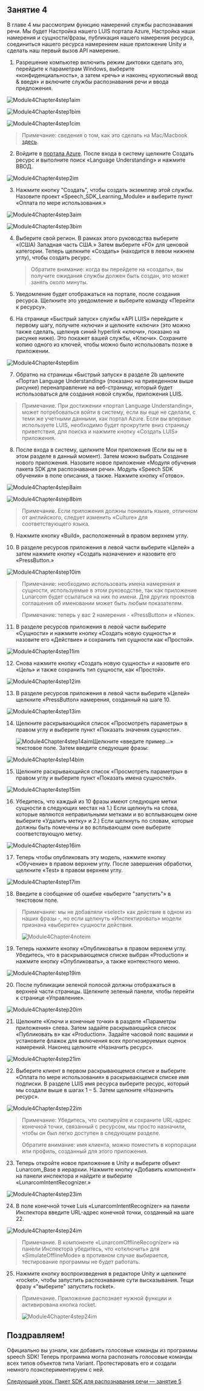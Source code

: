 ## <a name="lesson-4"></a>Занятие 4

В главе 4 мы рассмотрим функцию намерений службы распознавания речи. Мы будет Настройка нашего LUIS портала Azure, Настройка наши намерения и сущности/фразы, публикация нашего намерения ресурса, соединиться нашего ресурса намерением наше приложение Unity и сделать наш первый вызов API намерение.

1. Разрешение компьютер включить режим диктовки сделать это, перейдите к параметрам Windows, выберите «конфиденциальность», а затем «речь» и наконец «рукописный ввод & введя» и включите службы распознавания речи и ввода предложения.

![Module4Chapter4step1aim](images/module4chapter4step1aim.PNG)

![Module4Chapter4step1bim](images/module4chapter4step1bim.PNG)

![Module4Chapter4step1cim](images/module4chapter4step1cim.PNG)

> Примечание: сведения о том, как это сделать на Mac/Macbook [здесь](linkgoeshere).

2. Войдите в [портала Azure](https://portal.azure.com/). После входа в систему щелкните Создать ресурс и выполните поиск «Language Understanding» и нажмите ВВОД.

![Module4Chapter4step2im](images/module4chapter4step2im.PNG)

3. Нажмите кнопку "Создать", чтобы создать экземпляр этой службы. Назовите проект «Speech_SDK_Learning_Module» и выберите пункт «Оплата по мере использования.»

![Module4Chapter4step3aim](images/module4chapter4step3aim.png)

![Module4Chapter4step3bim](images/module4chapter4step3bim.PNG)

4. Выберите свой регион.  В рамках этого руководства выберите «(США) Западная часть США.» Затем выберите «F0» для ценовой категории. Теперь щелкните «Создать» (находится в левом нижнем углу), чтобы создать ресурс.

   >  Обратите внимание: когда вы перейдете на «создать», вы получите ожидания службы должен быть создан, это может занять около минуты.

5. Уведомление будет отображаться на портале, после создания ресурса. Щелкните это уведомление и выберите команду «Перейти к ресурсу».

6. На странице «Быстрый запуск» службы «API LUIS» перейдите к первому шагу, получите «ключи» и щелкните «ключи» (это можно также сделать, щелкнув синий hyperlink «ключи», показано на рисунке ниже). Это покажет вашей службы, «Ключи». Сохраните копию одного из ключей, чтобы можно было использовать позже в приложении.

![Module4Chapter4step6im](images/module4chapter4step6im.PNG)

7. Обратно на страницы «Быстрый запуск» в разделе 2b щелкните «Портал Language Understanding» (показано на приведенном выше рисунке) перенаправление на веб-страницу, который будет использоваться для создания новой службы, приложения LUIS.

> Примечание. При достижении «портал Language Understanding», может потребоваться войти в систему, если вы еще не сделали, с теми же учетными данными, как портал Azure. Если вы впервые используете LUIS, необходимо будет прокрутите вниз страницу приветствия, для поиска и нажмите кнопку «Создать LUIS» приложения.

8. После входа в систему, щелкните Мои приложения (Если вы не в этом разделе в данный момент). Затем можно выбрать Создание нового приложения. Назовите новое приложение «Модуля обучения пакета SDK для распознавания речи». Модуль «Speech SDK обучения» в поле описания, а также. Нажмите кнопку «Готово».

![Module4Chapter4step8aim](images/module4chapter4step8aim.PNG)

![Module4Chapter4step8bim](images/module4chapter4step8bim.PNG)

> Примечание. Если приложения должны понимать языке, отличном от английского, следует изменить «Culture» для соответствующего языка.

9. Нажмите кнопку «Build», расположенный в правом верхнем углу.

10. В разделе ресурсов приложения в левой части выберите «Целей» а затем нажмите кнопку «Создать назначение» и назовите его «PressButton.» 

![Module4Chapter4step10im](images/module4chapter4step10im.PNG)

> Примечание: необходимо использовать имена намерения и сущности, используемые в этом руководстве, так как приложение Lunarcom будет ссылаться на них по имени.  Для других проектов соглашения об именовании может быть любым показателям. 
>
> Примечание: теперь у вас 2 намерения - «PressButton» и «None».

11. В разделе ресурсов приложения в левой части выберите «Сущности» и нажмите кнопку «Создать новую сущность» и назовите его «Действие» и сохранить тип сущности как «Простой».

![Module4Chapter4step11im](images/module4chapter4step11im.PNG)

12. Снова нажмите кнопку «Создать новую сущность» и назовите его «Цель» и также сохранить тип сущности, как «Простой».

![Module4Chapter4step12im](images/module4chapter4step12im.PNG)

13. В разделе ресурсов приложения в левой части выберите «Целей» щелкните «PressButton» намерения, созданный на шаге 10.

![Module4Chapter4step13im](images/module4chapter4step13im.PNG)

14. Щелкните раскрывающийся список «Просмотреть параметры» в правом углу и выберите пункт «Показать значения сущности». 

    ![Module4Chapter4step14aim](images/module4chapter4step14aim.PNG)Щелкните «введите пример...» текстовое поле. Затем введите следующие фразы: 

![Module4Chapter4step14bim](images/module4chapter4step14bim.PNG)

15. Щелкните раскрывающийся список «Просмотреть параметры» в правом углу и выберите пункт «Показать имена сущностей».

![Module4Chapter4step15im](images/module4chapter4step15im.PNG)

16. Убедитесь, что каждый из 10 фразы имеют следующие метки сущности в следующих местах на 1.) Если щелкнуть на слова, которые являются неправильными метками и во всплывающем окне выберите «Удалить метку» и 2.) Если щелкнуть по словам, которые должны быть помечены и во всплывающем окне выберите соответствующую метку.

![Module4Chapter4step16im](images/module4chapter4step16im.PNG)

17. Теперь чтобы опубликовать эту модель, нажмите кнопку «Обучение» в правом верхнем углу. После завершения обработки, щелкните «Test» в правом верхнем углу.

![Module4Chapter4step17im](images/module4chapter4step17im.PNG)

18. Введите в сообщение об ошибке «выберите "запустить"» в текстовом поле.

> Примечание: мы не добавляли «select» как действие в одном из наших фразы -, но если щелкнуть «Инспектировать» модели признана «выберите» сущности действия.
>
> ![Module4Chapter4noteim](images/module4chapter4noteim.PNG)

19. Теперь нажмите кнопку «Опубликовать» в правом верхнем углу. Убедитесь, что в раскрывающемся списке выбран «Production» и нажмите кнопку «Опубликовать», а также контекстного меню. 

![Module4Chapter4step19im](images/module4chapter4step19im.PNG)

20. После публикации зеленой полосой должны отображаться в верхней части страницы.  Щелкните зеленый панели, чтобы перейти к странице «Управление». 

![Module4Chapter4step20im](images/module4chapter4step20im.PNG)

21. Щелкните «Ключи и конечные точки» в разделе «Параметры приложения» слева. Затем задайте раскрывающийся список «Публиковать в» как «Production». Задайте часовой пояс вашими и установите флажок для включения всех прогнозируемых оценок намерений. Наконец щелкните «Назначить ресурс».

![Module4Chapter4step21im](images/module4chapter4step21im.PNG)

22. Выберите клиент в первом раскрывающемся списке и выберите «Оплата по мере использования» в раскрывающемся списке имя подписки. В разделе LUIS имя ресурса выберите ресурс, который мы создали выше в шагах 1 – 5. Затем щелкните «Назначить ресурс». 

![Module4Chapter4step22im](images/module4chapter4step22im.PNG)

> Примечание: Убедитесь, что скопируйте и сохраните URL-адрес конечной точки, связанный с ресурсом, мы просто назначили, чтобы он был легко доступен в следующем разделе.
>
> Обратите внимание: имя клиента, можно поместить в корпорации или профиль, созданный для этого приложения.

23. Теперь откройте новое приложение в Unity и выберите объект Lunarcom_Base в иерархии. Нажмите кнопку «Добавить компонент» на панели инспектора и найдите и выберите «LunarcomIntentRecognizer.»

![Module4Chapter4step23im](images/module4chapter4step23im.PNG)

24. В поле конечной точке Luis «LunarcomIntentRecognizer» на панели Инспектора введите URL-адрес конечной точки, созданный на шаге 22. 

![Module4Chapter4step24im](images/module4chapter4step24im.PNG)

>  Примечание. В компоненте «LunarcomOfflineRecognizer» на панели Инспектора убедитесь, что «отключить» для «SimulateOfflineMode» в противном случае выбирается, тестирование программы не будет работать. 

25. Нажмите кнопку воспроизведения в редакторе Unity и щелкните «rocket», чтобы запустить распознавание сути высказывания. Тещи фразу «"выберите" запустить rocket».

>  Примечание. Приложение распознает нужной функции и активирована кнопка rocket.
>
> ![Module4Chapter4step24im](images/module4chapter4note2im.PNG)

## <a name="congratulations"></a>Поздравляем!

Официально вы узнали, как добавить голосовые команды из программы speech SDK! Теперь программа могла распознать голосовые команды всех типов объектов типа Variant. Протестировать его и создали немного поэкспериментируем с ней.

[Следующий урок. Пакет SDK для распознавания речи — занятие 5](placeholderlink)

